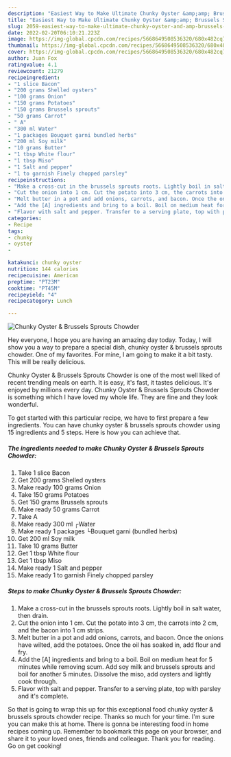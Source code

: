 ```yaml
---
description: "Easiest Way to Make Ultimate Chunky Oyster &amp;amp; Brussels Sprouts Chowder"
title: "Easiest Way to Make Ultimate Chunky Oyster &amp;amp; Brussels Sprouts Chowder"
slug: 2059-easiest-way-to-make-ultimate-chunky-oyster-and-amp-brussels-sprouts-chowder
date: 2022-02-20T06:10:21.223Z
image: https://img-global.cpcdn.com/recipes/5668649508536320/680x482cq70/chunky-oyster-brussels-sprouts-chowder-recipe-main-photo.jpg
thumbnail: https://img-global.cpcdn.com/recipes/5668649508536320/680x482cq70/chunky-oyster-brussels-sprouts-chowder-recipe-main-photo.jpg
cover: https://img-global.cpcdn.com/recipes/5668649508536320/680x482cq70/chunky-oyster-brussels-sprouts-chowder-recipe-main-photo.jpg
author: Juan Fox
ratingvalue: 4.1
reviewcount: 21279
recipeingredient:
- "1 slice Bacon"
- "200 grams Shelled oysters"
- "100 grams Onion"
- "150 grams Potatoes"
- "150 grams Brussels sprouts"
- "50 grams Carrot"
- " A"
- "300 ml Water"
- "1 packages Bouquet garni bundled herbs"
- "200 ml Soy milk"
- "10 grams Butter"
- "1 tbsp White flour"
- "1 tbsp Miso"
- "1 Salt and pepper"
- "1 to garnish Finely chopped parsley"
recipeinstructions:
- "Make a cross-cut in the brussels sprouts roots. Lightly boil in salt water, then drain."
- "Cut the onion into 1 cm. Cut the potato into 3 cm, the carrots into 2 cm, and the bacon into 1 cm strips."
- "Melt butter in a pot and add onions, carrots, and bacon. Once the onions have wilted, add the potatoes. Once the oil has soaked in, add flour and fry."
- "Add the [A] ingredients and bring to a boil. Boil on medium heat for 5 minutes while removing scum. Add soy milk and brussels sprouts and boil for another 5 minutes. Dissolve the miso, add oysters and lightly cook through."
- "Flavor with salt and pepper. Transfer to a serving plate, top with parsley and it&#39;s complete."
categories:
- Recipe
tags:
- chunky
- oyster
- 

katakunci: chunky oyster  
nutrition: 144 calories
recipecuisine: American
preptime: "PT23M"
cooktime: "PT45M"
recipeyield: "4"
recipecategory: Lunch

---
```



![Chunky Oyster &amp; Brussels Sprouts Chowder](https://img-global.cpcdn.com/recipes/5668649508536320/680x482cq70/chunky-oyster-brussels-sprouts-chowder-recipe-main-photo.jpg)

Hey everyone, I hope you are having an amazing day today. Today, I will show you a way to prepare a special dish, chunky oyster &amp; brussels sprouts chowder. One of my favorites. For mine, I am going to make it a bit tasty. This will be really delicious.

Chunky Oyster &amp; Brussels Sprouts Chowder is one of the most well liked of recent trending meals on earth. It is easy, it's fast, it tastes delicious. It's enjoyed by millions every day. Chunky Oyster &amp; Brussels Sprouts Chowder is something which I have loved my whole life. They are fine and they look wonderful.




To get started with this particular recipe, we have to first prepare a few ingredients. You can have chunky oyster &amp; brussels sprouts chowder using 15 ingredients and 5 steps. Here is how you can achieve that.

<!--inarticleads1-->

##### The ingredients needed to make Chunky Oyster &amp; Brussels Sprouts Chowder:

1. Take 1 slice Bacon
1. Get 200 grams Shelled oysters
1. Make ready 100 grams Onion
1. Take 150 grams Potatoes
1. Get 150 grams Brussels sprouts
1. Make ready 50 grams Carrot
1. Take  A
1. Make ready 300 ml ┌Water
1. Make ready 1 packages └Bouquet garni (bundled herbs)
1. Get 200 ml Soy milk
1. Take 10 grams Butter
1. Get 1 tbsp White flour
1. Get 1 tbsp Miso
1. Make ready 1 Salt and pepper
1. Make ready 1 to garnish Finely chopped parsley




<!--inarticleads2-->

##### Steps to make Chunky Oyster &amp; Brussels Sprouts Chowder:

1. Make a cross-cut in the brussels sprouts roots. Lightly boil in salt water, then drain.
1. Cut the onion into 1 cm. Cut the potato into 3 cm, the carrots into 2 cm, and the bacon into 1 cm strips.
1. Melt butter in a pot and add onions, carrots, and bacon. Once the onions have wilted, add the potatoes. Once the oil has soaked in, add flour and fry.
1. Add the [A] ingredients and bring to a boil. Boil on medium heat for 5 minutes while removing scum. Add soy milk and brussels sprouts and boil for another 5 minutes. Dissolve the miso, add oysters and lightly cook through.
1. Flavor with salt and pepper. Transfer to a serving plate, top with parsley and it&#39;s complete.




So that is going to wrap this up for this exceptional food chunky oyster &amp; brussels sprouts chowder recipe. Thanks so much for your time. I'm sure you can make this at home. There is gonna be interesting food in home recipes coming up. Remember to bookmark this page on your browser, and share it to your loved ones, friends and colleague. Thank you for reading. Go on get cooking!
